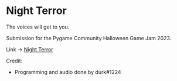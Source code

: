 # Night Terror

The voices will get to you.

Submission for the Pygame Community Halloween Game Jam 2023.

Link -> [Night Terror](https://durkisneer.itch.io/night-terror)

Credit:
* Programming and audio done by durk#1224

 
